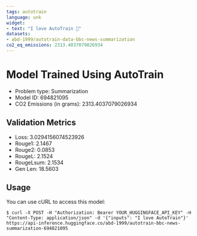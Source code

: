 ```yaml
---
tags: autotrain
language: unk
widget:
- text: "I love AutoTrain 🤗"
datasets:
- abd-1999/autotrain-data-bbc-news-summarization
co2_eq_emissions: 2313.4037079026934
---
```


# Model Trained Using AutoTrain

- Problem type: Summarization
- Model ID: 694821095
- CO2 Emissions (in grams): 2313.4037079026934

## Validation Metrics

- Loss: 3.0294156074523926
- Rouge1: 2.1467
- Rouge2: 0.0853
- RougeL: 2.1524
- RougeLsum: 2.1534
- Gen Len: 18.5603

## Usage

You can use cURL to access this model:

```
$ curl -X POST -H "Authorization: Bearer YOUR_HUGGINGFACE_API_KEY" -H "Content-Type: application/json" -d '{"inputs": "I love AutoTrain"}' https://api-inference.huggingface.co/abd-1999/autotrain-bbc-news-summarization-694821095
```